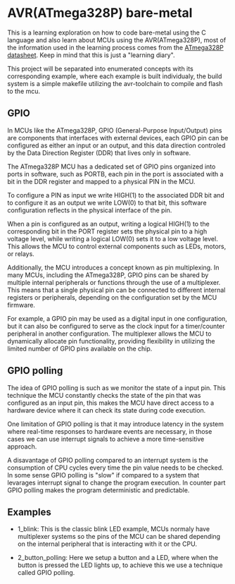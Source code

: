 # AVR(ATmega328P) bare-metal

This is a learning exploration on how to code bare-metal using the C language and also learn about MCUs using the AVR(ATmega328P), most of the information used in the learning process comes from the [ATmega328P datasheet](https://ww1.microchip.com/downloads/en/DeviceDoc/Atmel-7810-Automotive-Microcontrollers-ATmega328P_Datasheet.pdf). Keep in mind that this is just a "learning diary".

This project will be separated into enumerated concepts with its corresponding example, where each example is built individualy, the build system is a simple makefile utilizing the avr-toolchain to compile and flash to the mcu.

## GPIO

In MCUs like the ATmega328P, GPIO (General-Purpose Input/Output) pins are components that interfaces with external devices, each GPIO pin can be configured as either an input or an output, and this data direction controled by the Data Direction Register (DDR) that lives only in software.

The ATmega328P MCU has a dedicated set of GPIO pins organized into ports in software, such as PORTB, each pin in the port is associated with a bit in the DDR register and mapped to a physical PIN in the MCU.

To configure a PIN as input we write HIGH(1) to the associated DDR bit and to configure it as an output we write LOW(0) to that bit, this software configuration reflects in the physical interface of the pin.

When a pin is configured as an output, writing a logical HIGH(1) to the corresponding bit in the PORT register sets the physical pin to a high voltage level, while writing a logical LOW(0) sets it to a low voltage level. This allows the MCU to control external components such as LEDs, motors, or relays.

Additionally, the MCU introduces a concept known as pin multiplexing. In many MCUs, including the ATmega328P, GPIO pins can be shared by multiple internal peripherals or functions through the use of a multiplexer. This means that a single physical pin can be connected to different internal registers or peripherals, depending on the configuration set by the MCU firmware.

For example, a GPIO pin may be used as a digital input in one configuration, but it can also be configured to serve as the clock input for a timer/counter peripheral in another configuration. The multiplexer allows the MCU to dynamically allocate pin functionality, providing flexibility in utilizing the limited number of GPIO pins available on the chip.

## GPIO polling

The idea of GPIO polling is such as we monitor the state of a input pin. This technique the MCU constantly checks the state of the pin that was configured as an input pin, this makes the MCU have direct access to a hardware device where it can check its state during code execution.

One limitation of GPIO polling is that it may introduce latency in the system where real-time responses to hardware events are necessary, in those cases we can use interrupt signals to achieve a more time-sensitive approach.

A disavantage of GPIO polling compared to an interrupt system is the consumption of CPU cycles every time the pin value needs to be checked. In some sense GPIO polling is "slow" if compared to a system that levarages interrupt signal to change the program execution. In counter part GPIO polling makes the program deterministic and predictable.

## Examples
- 1_blink: This is the classic blink LED example, MCUs normaly have multiplexer systems so the pins of the MCU can be shared depending on the internal peripheral that is interacting with it or the CPU.

- 2_button_polling: Here we setup a button and a LED, where when the button is pressed the LED lights up, to achieve this we use a technique called GPIO polling.
